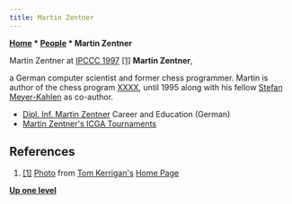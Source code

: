 ```yaml
---
title: Martin Zentner
---
```

**[Home](Home "Home") \* [People](People "People") \* Martin Zentner**



 [](File:MartinZentnerIpccc7.jpg) Martin Zentner at [IPCCC 1997](IPCCC_1997 "IPCCC 1997") <a id="cite-note-1" href="#cite-ref-1">[1]</a> 
**Martin Zentner**,  

a German computer scientist and former chess programmer. Martin is author of the chess program [XXXX](XXXX "XXXX"), until 1995 along with his fellow [Stefan Meyer-Kahlen](Stefan_Meyer-Kahlen "Stefan Meyer-Kahlen") as co-author.






* [Dipl. Inf. Martin Zentner](http://www.zentner-net.de/martin.html) Career and Education (German)
* [Martin Zentner's ICGA Tournaments](https://www.game-ai-forum.org/icga-tournaments/person.php?id=25)


## References


1. <a id="cite-ref-1" href="#cite-note-1">[1]</a> [Photo](http://www.tckerrigan.com/Chess/Stobor/Paderborn/ipccc7.jpg) from [Tom Kerrigan's](Tom_Kerrigan "Tom Kerrigan") [Home Page](http://www.tckerrigan.com/Chess/Stobor/Paderborn/)

**[Up one level](People "People")**







 

